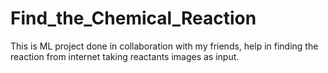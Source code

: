 # Find_the_Chemical_Reaction
This is ML project done in collaboration with my friends, help in finding the reaction from internet taking reactants images as input. 
